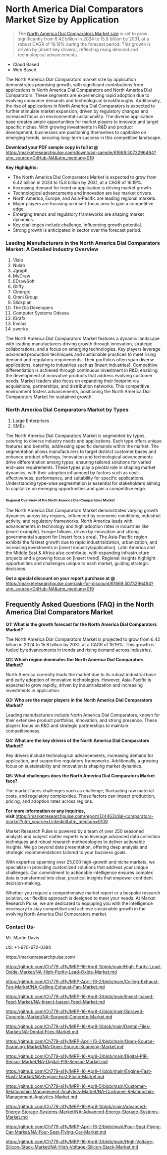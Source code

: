 <h1>North America Dial Comparators Market&nbsp;Size by Application</h1><blockquote><p>The <a href="https://marketresearchpulse.com/download-sample/61669.5073296494?utm_source=GitHub-NA&amp;utm_medium=019">North America Dial Comparators Market size</a> is set to grow significantly from 6.42 billion in 2024 to 15.8 billion by 2031, at a robust CAGR of 16.19% during the forecast period. This growth is driven by [insert key drivers], reflecting rising demand and technological advancements.</p></blockquote><ul><li>Cloud Based <li> Web Based</li></ul><p>The North America Dial Comparators market size by application demonstrates promising growth, with significant contributions from applications in North America Dial Comparators and North America Dial Comparators. These segments are experiencing rapid adoption due to evolving consumer demands and technological breakthroughs. Additionally, the rise of applications in North America Dial Comparators is expected to further stimulate market expansion, driven by regulatory changes and increased focus on environmental sustainability. The diverse application base creates ample opportunities for market players to innovate and target specific niches. With growing investments in R&D and product development, businesses are positioning themselves to capitalize on emerging trends, securing long-term success in this competitive landscape.</p><p><strong>Download your PDF sample copy in full at @ </strong><a href="https://marketresearchpulse.com/download-sample/61669.5073296494?utm_source=GitHub-NA&amp;utm_medium=019">https://marketresearchpulse.com/download-sample/61669.5073296494?utm_source=GitHub-NA&amp;utm_medium=019</a></p><p><strong>Key Highlights: </strong></p><ul><li>The North America Dial Comparators Market is expected to grow from 6.42 billion in 2024 to 15.8 billion by 2031, at a CAGR of 16.19%.</li><li>Increasing demand for trend or application is driving market growth.</li><li>Technological advancements and innovation are key market drivers.</li><li>North America, Europe, and Asia-Pacific are leading regional markets.</li><li>Major players are focusing on insert focus area to gain a competitive edge.</li><li>Emerging trends and regulatory frameworks are shaping market dynamics.</li><li>Key challenges include challenge, influencing growth potential.</li><li>Strong growth is anticipated in sector over the forecast period.</li></ul><h3>Leading Manufacturers in the North America Dial Comparators Market: A Detailed Industry Overview</h3><ol><li>Visio</li><li>Nulab</li><li>Jgraph</li><li>MyDraw</li><li>EDrawSoft</li><li>Gliffy</li><li>Cinergix</li><li>Omni Group</li><li>Slickplan</li><li>The Dia Developers</li><li>Computer Systems Odessa</li><li>iGrafx</li><li>Evolus</li><li>yworks</li></ol><div class="flex max-w-full flex-col flex-grow"><div class="min-h-8 text-message flex w-full flex-col items-end gap-2 whitespace-normal break-words [.text-message+&amp;]:mt-5" dir="auto" data-message-author-role="assistant" data-message-id="fd8432e4-4910-450d-b182-61b7bfb0a01f" data-message-model-slug="gpt-4o"><div class="flex w-full flex-col gap-1 empty:hidden first:pt-[3px]"><div class="markdown prose w-full break-words dark:prose-invert light"><p>The North America Dial Comparators Market features a dynamic landscape with leading manufacturers driving growth through innovation, strategic collaborations, and a focus on emerging technologies. Key players leverage advanced production techniques and sustainable practices to meet rising demand and regulatory requirements. Their portfolios often span diverse applications, catering to industries such as [insert industries]. Competitive differentiation is achieved through continuous investment in R&amp;D, enabling the development of innovative products that address evolving customer needs. Market leaders also focus on expanding their footprint via acquisitions, partnerships, and distribution networks. This competitive environment fosters advancements, positioning the North America Dial Comparators Market for sustained growth.</p></div></div></div></div><h3>North America Dial Comparators Market by Types</h3><ol><li>Large Enterprises <li> SMEs</li></ol><div class="flex max-w-full flex-col flex-grow"><div class="min-h-8 text-message flex w-full flex-col items-end gap-2 whitespace-normal break-words [.text-message+&amp;]:mt-5" dir="auto" data-message-author-role="assistant" data-message-id="084470be-0bb7-4664-bddf-5156b4f41249" data-message-model-slug="gpt-4o-mini"><div class="flex w-full flex-col gap-1 empty:hidden first:pt-[3px]"><div class="markdown prose w-full break-words dark:prose-invert light"><p>The North America Dial Comparators Market is segmented by types, catering to diverse industry needs and applications. Each type offers unique features and benefits, addressing specific demands within the market. The segmentation allows manufacturers to target distinct customer bases and enhance product offerings. Innovation and technological advancements drive differentiation among types, ensuring tailored solutions for varied end-user requirements. These types play a pivotal role in shaping market dynamics, with their adoption influenced by factors such as cost-effectiveness, performance, and suitability for specific applications. Understanding type-wise segmentation is essential for stakeholders aiming to capitalize on emerging opportunities and gain a competitive edge.</p></div></div></div></div><h3><span style="font-size: 11px;">Regional Overview of the North America Dial Comparators Market</span></h3><div class="flex max-w-full flex-col flex-grow"><div class="min-h-8 text-message flex w-full flex-col items-end gap-2 whitespace-normal break-words [.text-message+&amp;]:mt-5" dir="auto" data-message-author-role="assistant" data-message-id="e9038762-ce64-4e30-91c9-9bd413514231" data-message-model-slug="gpt-4o-mini"><div class="flex w-full flex-col gap-1 empty:hidden first:pt-[3px]"><div class="markdown prose w-full break-words dark:prose-invert light"><p>The North America Dial Comparators Market demonstrates varying growth dynamics across key regions, influenced by economic conditions, industrial activity, and regulatory frameworks. North America leads with advancements in technology and high adoption rates in industries like [insert example]. Europe follows, driven by innovation and strong governmental support for [insert focus area]. The Asia-Pacific region exhibits the fastest growth due to rapid industrialization, urbanization, and increasing investments in [insert industry/application]. Latin America and the Middle East &amp; Africa also contribute, with expanding infrastructure projects and a growing focus on [insert trend]. Regional insights highlight opportunities and challenges unique to each market, guiding strategic decisions.</p></div></div></div></div><p><strong>Get a special discount on your report purchase at @ </strong><a href="https://marketresearchpulse.com/ask-for-discount/61669.5073296494?utm_source=GitHub-NA&amp;utm_medium=019">https://marketresearchpulse.com/ask-for-discount/61669.5073296494?utm_source=GitHub-NA&amp;utm_medium=019</a></p><h2>Frequently Asked Questions (FAQ) in the North America Dial Comparators Market</h2><p><strong>Q1: What is the growth forecast for the North America Dial Comparators Market?</strong></p><p>The North America Dial Comparators Market is projected to grow from 6.42 billion in 2024 to 15.8 billion by 2031, at a CAGR of 16.19%. This growth is fueled by advancements in trends and rising demand across industries.</p><p><strong>Q2: Which region dominates the North America Dial Comparators Market?</strong></p><p>North America currently leads the market due to its robust industrial base and early adoption of innovative technologies. However, Asia-Pacific is expected to grow rapidly, driven by industrialization and increasing investments in application.</p><p><strong>Q3: Who are the major players in the North America Dial Comparators Market?</strong></p><p>Leading manufacturers include North America Dial Comparators, known for their extensive product portfolios, innovation, and strong presence. These players focus on R&amp;D and strategic partnerships to maintain competitiveness.</p><p><strong>Q4: What are the key drivers of the North America Dial Comparators Market?</strong></p><p>Key drivers include technological advancements, increasing demand for application, and supportive regulatory frameworks. Additionally, a growing focus on sustainability and innovation is shaping market dynamics.</p><p><strong>Q5: What challenges does the North America Dial Comparators Market face?</strong></p><p>The market faces challenges such as challenge, fluctuating raw material costs, and regulatory complexities. These factors can impact production, pricing, and adoption rates across regions.</p><p><strong>For more information or any inquiries, visit&nbsp;</strong><a href="https://marketresearchpulse.com/report/124463/dial-comparators-market?utm_source=Linkedin&utm_medium=0109">https://marketresearchpulse.com/report/124463/dial-comparators-market?utm_source=Linkedin&utm_medium=0109</a></p><p>Market Research Pulse is powered by a team of over 250 seasoned analysts and subject matter experts who leverage advanced data collection techniques and robust research methodologies to deliver actionable insights. We go beyond data presentation, offering deep analysis and strategic recommendations tailored to your business goals.</p><p>With expertise spanning over 25,000 high-growth and niche markets, we specialize in providing customized solutions that address your unique challenges. Our commitment to actionable intelligence ensures complex data is transformed into clear, practical insights that empower confident decision-making.</p><p>Whether you require a comprehensive market report or a bespoke research solution, our flexible approach is designed to meet your needs. At Market Research Pulse, we are dedicated to equipping you with the intelligence necessary to stay competitive and achieve sustainable growth in the evolving North America Dial Comparators market.</p><h3><strong>Contact Us-</strong></h3><p>Mr. Martin Davis</p><p>US: +1-970-672-0390</p><p>https://marketresearchpulse.com/</p><p><a href="https://github.com/Ch779-a11y/MRP-16-April-1/blob/main/High-Purity-Lead-Oxide-Market/NA-High-Purity-Lead-Oxide-Market.md">https://github.com/Ch779-a11y/MRP-16-April-1/blob/main/High-Purity-Lead-Oxide-Market/NA-High-Purity-Lead-Oxide-Market.md</a></p><p><a href="https://github.com/Ch779-a11y/MRP-April-16-2/blob/main/Ceiling-Exhaust-Fan-Market/NA-Ceiling-Exhaust-Fan-Market.md">https://github.com/Ch779-a11y/MRP-April-16-2/blob/main/Ceiling-Exhaust-Fan-Market/NA-Ceiling-Exhaust-Fan-Market.md</a></p><p><a href="https://github.com/Ch779-a11y/MRP-16-April-3/blob/main/Insect-based-Feed-Market/NA-Insect-based-Feed-Market.md">https://github.com/Ch779-a11y/MRP-16-April-3/blob/main/Insect-based-Feed-Market/NA-Insect-based-Feed-Market.md</a></p><p><a href="https://github.com/Ch779-a11y/MRP-16-April-4/blob/main/Sprayed-Concrete-Market/NA-Sprayed-Concrete-Market.md">https://github.com/Ch779-a11y/MRP-16-April-4/blob/main/Sprayed-Concrete-Market/NA-Sprayed-Concrete-Market.md</a></p><p><a href="https://github.com/Ch779-a11y/MRP-16-April-1/blob/main/Dental-Files-Market/NA-Dental-Files-Market.md">https://github.com/Ch779-a11y/MRP-16-April-1/blob/main/Dental-Files-Market/NA-Dental-Files-Market.md</a></p><p><a href="https://github.com/Ch779-a11y/MRP-April-16-2/blob/main/Open-Source-Scanning-Market/NA-Open-Source-Scanning-Market.md">https://github.com/Ch779-a11y/MRP-April-16-2/blob/main/Open-Source-Scanning-Market/NA-Open-Source-Scanning-Market.md</a></p><p><a href="https://github.com/Ch779-a11y/MRP-16-April-3/blob/main/Digital-PIR-Sensor-Market/NA-Digital-PIR-Sensor-Market.md">https://github.com/Ch779-a11y/MRP-16-April-3/blob/main/Digital-PIR-Sensor-Market/NA-Digital-PIR-Sensor-Market.md</a></p><p><a href="https://github.com/Ch779-a11y/MRP-16-April-4/blob/main/Engine-Fast-Flush-Market/NA-Engine-Fast-Flush-Market.md">https://github.com/Ch779-a11y/MRP-16-April-4/blob/main/Engine-Fast-Flush-Market/NA-Engine-Fast-Flush-Market.md</a></p><p><a href="https://github.com/Ch779-a11y/MRP-16-April-5/blob/main/Customer-Relationship-Management-Analytics-Market/NA-Customer-Relationship-Management-Analytics-Market.md">https://github.com/Ch779-a11y/MRP-16-April-5/blob/main/Customer-Relationship-Management-Analytics-Market/NA-Customer-Relationship-Management-Analytics-Market.md</a></p><p><a href="https://github.com/Ch779-a11y/MRP-16-April-1/blob/main/Advanced-Energy-Storage-Systems-Market/NA-Advanced-Energy-Storage-Systems-Market.md">https://github.com/Ch779-a11y/MRP-16-April-1/blob/main/Advanced-Energy-Storage-Systems-Market/NA-Advanced-Energy-Storage-Systems-Market.md</a></p><p><a href="https://github.com/Ch779-a11y/MRP-April-16-2/blob/main/Four-Seat-Flying-Car-Market/NA-Four-Seat-Flying-Car-Market.md">https://github.com/Ch779-a11y/MRP-April-16-2/blob/main/Four-Seat-Flying-Car-Market/NA-Four-Seat-Flying-Car-Market.md</a></p><p><a href="https://github.com/Ch779-a11y/MRP-16-April-3/blob/main/High-Voltage-Silicon-Stack-Market/NA-High-Voltage-Silicon-Stack-Market.md">https://github.com/Ch779-a11y/MRP-16-April-3/blob/main/High-Voltage-Silicon-Stack-Market/NA-High-Voltage-Silicon-Stack-Market.md</a></p>
